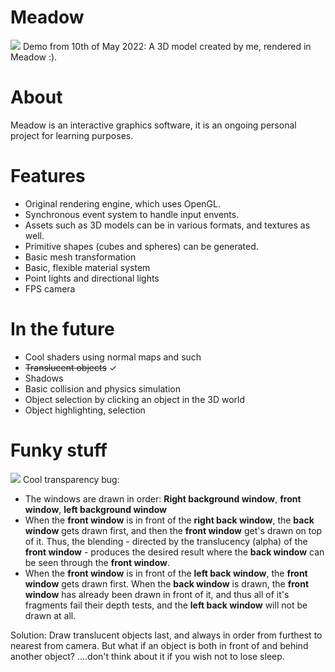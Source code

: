 # Meadow
![](https://github.com/Willecode/Meadow/blob/c1b37014e97ff206c5079712d8631b7ba411b30f/docs/gifs/goofy_demo10-5.gif)
Demo from 10th of May 2022:
A 3D model created by me, rendered in Meadow :).

# About
Meadow is an interactive graphics software, it is an ongoing personal project for learning purposes.

# Features
- Original rendering engine, which uses OpenGL.
- Synchronous event system to handle input envents.
- Assets such as 3D models can be in various formats, and textures as well.
- Primitive shapes (cubes and spheres) can be generated.
- Basic mesh transformation
- Basic, flexible material system
- Point lights and directional lights
- FPS camera

# In the future
- Cool shaders using normal maps and such
- ~~Translucent objects~~ ✓
- Shadows
- Basic collision and physics simulation
- Object selection by clicking an object in the 3D world
- Object highlighting, selection 

# Funky stuff
![](https://github.com/Willecode/Meadow/blob/a546cd7f2eda68c37171eb0044a7f5662d2e7939/docs/gifs/transparency_bug.gif)
Cool transparency bug:
- The windows are drawn in order: **Right background window**, **front window**, **left background window**
- When the **front window** is in front of the **right back window**, the **back window** gets drawn first, and then the **front window** get's drawn on top of it. Thus, the blending - directed by the translucency (alpha) of the **front window** - produces the desired result where the **back window** can be seen through the **front window**.
- When the **front window** is in front of the **left back window**, the **front window** gets drawn first. When the **back window** is drawn, the **front window** has already been drawn in front of it, and thus all of it's fragments fail their depth tests, and the **left back window** will not be drawn at all.

Solution:
Draw translucent objects last, and always in order from furthest to nearest from camera.
But what if an object is both in front of and behind another object? ....don't think about it if you wish not to lose sleep.
